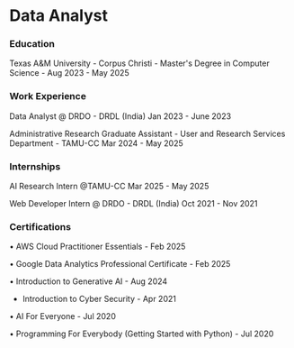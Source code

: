 # Data Analyst

### Education
Texas A&M University - Corpus Christi - Master's Degree in Computer Science - Aug 2023 - May 2025

### Work Experience
Data Analyst @ DRDO - DRDL (India)                                                                 Jan 2023 - June 2023

Administrative Research Graduate Assistant - User and Research Services Department - TAMU-CC        Mar 2024 - May 2025

### Internships
AI Research Intern @TAMU-CC                                                                         Mar 2025 - May 2025

Web Developer Intern @ DRDO - DRDL (India)                                                          Oct 2021 - Nov 2021

### Certifications 
• AWS Cloud Practitioner Essentials                       -  Feb 2025   

• Google Data Analytics Professional Certificate           - Feb 2025  

• Introduction to Generative AI                            - Aug 2024

* Introduction to Cyber Security                           - Apr 2021
  
• AI For Everyone                                          - Jul 2020     

• Programming For Everybody (Getting Started with Python)  - Jul 2020                                        
